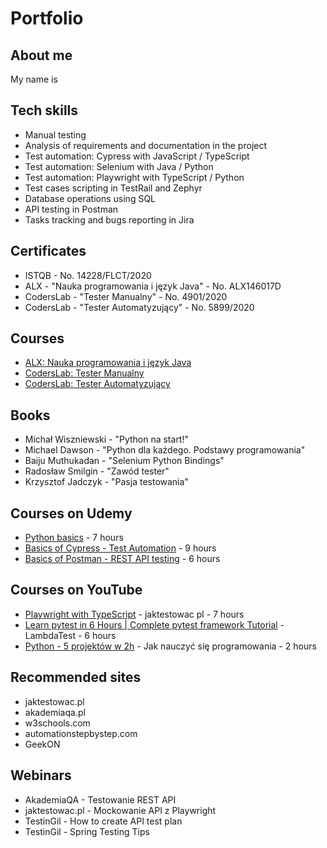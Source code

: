 # Portfolio
## About me
My name is
## Tech skills
  - Manual testing
  - Analysis of requirements and documentation in the project
  - Test automation: Cypress with JavaScript / TypeScript
  - Test automation: Selenium with Java / Python
  - Test automation: Playwright with TypeScript / Python
  - Test cases scripting in TestRail and Zephyr
  - Database operations using SQL
  - API testing in Postman
  - Tasks tracking and bugs reporting in Jira
## Certificates
  - ISTQB - No. 14228/FLCT/2020
  - ALX - "Nauka programowania i język Java" - No. ALX146017D
  - CodersLab - "Tester Manualny" - No. 4901/2020
  - CodersLab - "Tester Automatyzujący" - No. 5899/2020
## Courses
  - [ALX: Nauka programowania i język Java](https://www.alx.pl/pl/prog-java-intro/)
  - [CodersLab: Tester Manualny](https://coderslab.pl/pl/tester-manualny)
  - [CodersLab: Tester Automatyzujący](https://coderslab.pl/pl/tester-automatyzujacy)
## Books
  - Michał Wiszniewski - "Python na start!"
  - Michael Dawson - "Python dla każdego. Podstawy programowania"
  - Baiju Muthukadan - "Selenium Python Bindings"
  - Radosław Smilgin - "Zawód tester"
  - Krzysztof Jadczyk - "Pasja testowania"
## Courses on Udemy
  - [Python basics](https://www.udemy.com/course/python-dla-poczatkujacych/) - 7 hours
  - [Basics of Cypress - Test Automation](https://www.udemy.com/course/cypress-od-podstaw/) - 9 hours
  - [Basics of Postman - REST API testing](https://www.udemy.com/course/postman-od-podstaw-testowanie-rest-api/) - 6 hours
## Courses on YouTube
  - [Playwright with TypeScript](https://www.youtube.com/watch?v=JqEp2cjnzAo&list=PLfKhn9AcZ-cD2TCB__K7NP5XARaCzZYn7) - jaktestowac pl - 7 hours
  - [Learn pytest in 6 Hours | Complete pytest framework Tutorial](https://www.youtube.com/watch?v=KZstMSOHIvQ) - LambdaTest - 6 hours
  - [Python - 5 projektów w 2h](https://www.youtube.com/watch?v=EFaPsPwPJAY) - Jak nauczyć się programowania - 2 hours
## Recommended sites
  - jaktestowac.pl
  - akademiaqa.pl
  - w3schools.com
  - automationstepbystep.com
  - GeekON
## Webinars
  - AkademiaQA - Testowanie REST API
  - jaktestowac.pl - Mockowanie API z Playwright
  - TestinGil - How to create API test plan
  - TestinGil - Spring Testing Tips
